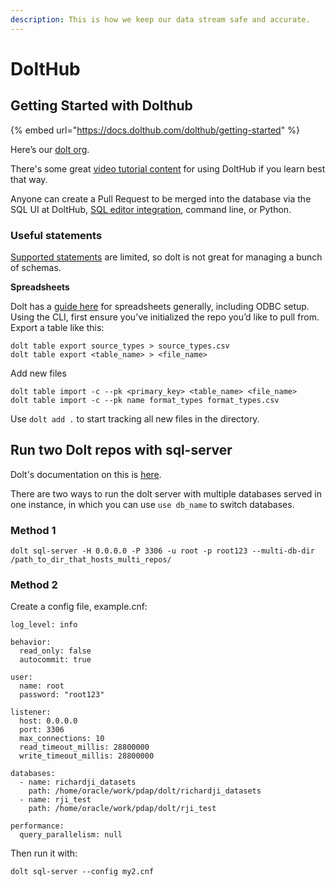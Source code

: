 ```yaml
---
description: This is how we keep our data stream safe and accurate.
---
```


# DoltHub

## Getting Started with Dolthub

{% embed url="https://docs.dolthub.com/dolthub/getting-started" %}

Here’s our [dolt org](https://www.dolthub.com/organizations/pdap).

There's some great [video tutorial content](https://www.youtube.com/playlist?list=PL0F4rChlR1GiXabNeh6H0kwIStyPFSZLS) for using DoltHub if you learn best that way.

Anyone can create a Pull Request to be merged into the database via the SQL UI at DoltHub, [SQL editor integration](https://github.com/dolthub/docs/blob/gitbook-dev/content/integrations/sql-editors.md), command line, or Python.

### Useful statements

[Supported statements](https://docs.dolthub.com/interfaces/sql/sql-support/supported-statements) are limited, so dolt is not great for managing a bunch of schemas.

**Spreadsheets**

Dolt has a [guide here](https://docs.dolthub.com/integrations/spreadsheets) for spreadsheets generally, including ODBC setup. Using the CLI, first ensure you’ve initialized the repo you’d like to pull from. Export a table like this:

```text
dolt table export source_types > source_types.csv
dolt table export <table_name> > <file_name>
```

Add new files

```text
dolt table import -c --pk <primary_key> <table_name> <file_name>
dolt table import -c --pk name format_types format_types.csv
```

Use `dolt add .` to start tracking all new files in the directory.

## Run two Dolt repos with sql-server

Dolt's documentation on this is [here](https://docs.dolthub.com/interfaces/cli#dolt-sql-server).

There are two ways to run the dolt server with multiple databases served in one instance, in which you can use `use db_name` to switch databases.

### Method 1

```text
dolt sql-server -H 0.0.0.0 -P 3306 -u root -p root123 --multi-db-dir /path_to_dir_that_hosts_multi_repos/
```

### Method 2

Create a config file, example.cnf:

```text
log_level: info

behavior:
  read_only: false
  autocommit: true

user:
  name: root
  password: "root123"

listener:
  host: 0.0.0.0
  port: 3306
  max_connections: 10
  read_timeout_millis: 28800000
  write_timeout_millis: 28800000
  
databases: 
  - name: richardji_datasets
    path: /home/oracle/work/pdap/dolt/richardji_datasets
  - name: rji_test
    path: /home/oracle/work/pdap/dolt/rji_test

performance:
  query_parallelism: null
```

Then run it with:

```text
dolt sql-server --config my2.cnf
```

